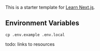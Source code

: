This is a starter template for [Learn Next.js](https://nextjs.org/learn).

## Environment Variables

```
cp .env.example .env.local
```

todo: links to resources
